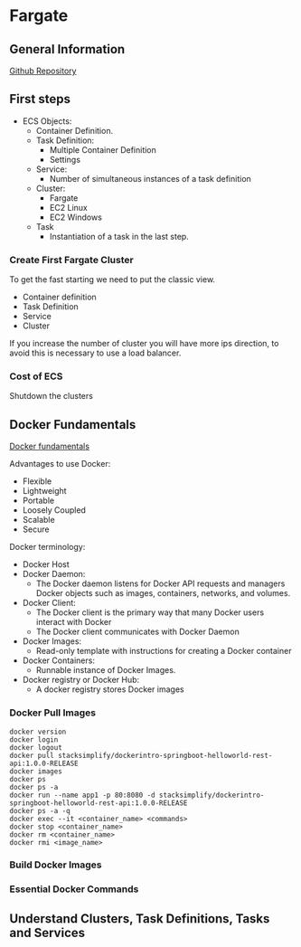 # Fargate

## General Information

[Github Repository](https://github.com/stacksimplify/aws-fargate-ecs-masterclass)

## First steps

* ECS Objects:
    - Container Definition.
    - Task Definition:
        - Multiple Container Definition
        - Settings
    - Service:
        - Number of simultaneous instances of a task definition
    - Cluster:
        - Fargate
        - EC2 Linux
        - EC2 Windows
    - Task
        - Instantiation of a task in the last step.

### Create First Fargate Cluster

To get the fast starting we need to put the classic view.

- Container definition
- Task Definition
- Service
- Cluster 

If you increase the number of cluster you will have more ips direction, to avoid this is necessary to use a load balancer.

### Cost of ECS

Shutdown the clusters

## Docker Fundamentals

[Docker fundamentals](https://github.com/stacksimplify/docker-fundamentals)

Advantages to use Docker: 
- Flexible
- Lightweight
- Portable 
- Loosely Coupled 
- Scalable
- Secure

Docker terminology:
- Docker Host
- Docker Daemon: 
    - The Docker daemon listens for Docker API requests and managers Docker objects such as images, containers, networks, and volumes.
- Docker Client:
    - The Docker client is the primary way that many Docker users interact with Docker
    - The Docker client communicates with Docker Daemon
- Docker Images:
    - Read-only template with instructions for creating a Docker container
- Docker Containers:
    - Runnable instance of Docker Images. 
- Docker registry or Docker Hub:
    - A docker registry stores Docker images

### Docker Pull Images

```docker
docker version
docker login
docker logout
docker pull stacksimplify/dockerintro-springboot-helloworld-rest-api:1.0.0-RELEASE
docker images
docker ps
docker ps -a
docker run --name app1 -p 80:8080 -d stacksimplify/dockerintro-springboot-helloworld-rest-api:1.0.0-RELEASE
docker ps -a -q
docker exec --it <container_name> <commands>
docker stop <container_name>
docker rm <container_name>
docker rmi <image_name>
```

### Build Docker Images


### Essential Docker Commands


## Understand Clusters, Task Definitions, Tasks and Services